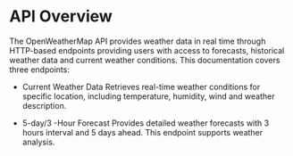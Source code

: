 # API Overview 

The OpenWeatherMap API provides weather data in real time through HTTP-based endpoints providing users with access to forecasts, historical weather data and current weather conditions.
This documentation covers three endpoints:
- Current Weather Data Retrieves real-time weather conditions for specific location, including temperature, humidity, wind and weather description.

- 5-day/3 -Hour Forecast
Provides detailed weather forecasts with 3 hours interval and 5 days ahead. This endpoint supports weather analysis.
